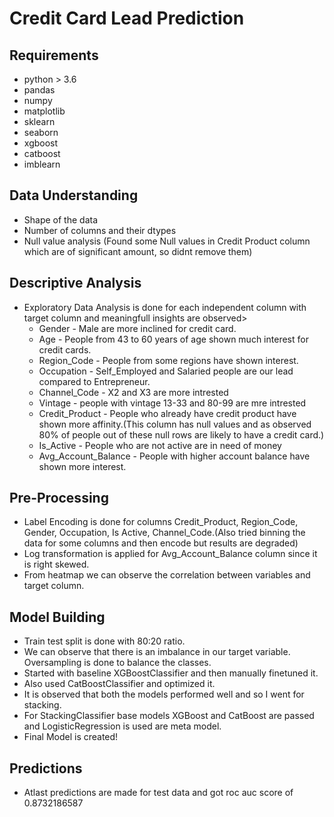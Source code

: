 # Credit Card Lead Prediction

## Requirements
- python > 3.6
- pandas
- numpy
- matplotlib
- sklearn
- seaborn
- xgboost
- catboost  
- imblearn

## Data Understanding
- Shape of the data
- Number of columns and their dtypes
- Null value analysis (Found some Null values in Credit Product column which are of significant amount, so didnt remove them)

## Descriptive Analysis
- Exploratory Data Analysis is done for each independent column with target column and meaningfull insights are observed>
  * Gender - Male are more inclined for credit card.
  * Age - People from 43 to 60 years of age shown much interest for credit cards.
  * Region_Code - People from some regions have shown interest.
  * Occupation - Self_Employed and Salaried people are our lead compared to Entrepreneur.
  * Channel_Code - X2 and X3 are more intrested
  * Vintage - people with vintage 13-33 and 80-99 are mre intrested
  * Credit_Product - People who already have credit product have shown more affinity.(This column has null values and as observed 80% of people out of these null rows are                            likely to have a credit card.)
  * Is_Active - People who are not active are in need of money
  * Avg_Account_Balance - People with higher account balance have shown more interest.

## Pre-Processing
  * Label Encoding is done for columns Credit_Product, Region_Code, Gender, Occupation, Is Active, Channel_Code.(Also tried binning the data for some columns and then encode     but results are degraded)
  * Log transformation is applied for Avg_Account_Balance column since it is right skewed.
  * From heatmap we can observe the correlation between variables and target column.

## Model Building
  * Train test split is done with 80:20 ratio.
  * We can observe that there is an imbalance in our target variable. Oversampling is done to balance the classes.
  * Started with baseline XGBoostClassifier and then manually finetuned it.
  * Also used CatBoostClassifier and optimized it.
  * It is observed that both the models performed well and so I went for stacking.
  * For StackingClassifier base models XGBoost and CatBoost are passed and LogisticRegression is used are meta model.
  * Final Model is created!

## Predictions
  * Atlast predictions are made for test data and got roc auc score of 0.8732186587


